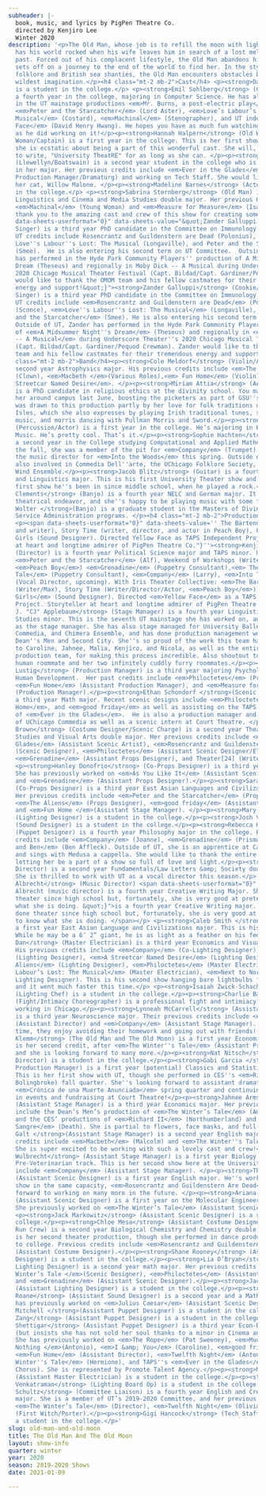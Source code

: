 ```yaml
---
subheader: |-
  book, music, and lyrics by PigPen Theatre Co.
  directed by Kenjiro Lee
  Winter 2020
description: '<p>The Old Man, whose job is to refill the moon with light every night,
  has his world rocked when his wife leaves him in search of a lost melody from their
  past. Forced out of his complacent lifestyle, the Old Man abandons his duty and
  sets off on a journey to the end of the world to find her. In the style of Celtic
  folklore and British sea shanties, the Old Man encounters obstacles beyond your
  wildest imagination.</p><h4 class="mt-2 mb-2">Cast</h4> <p><strong>Dara Weinstein</strong> (Mabelu/Butcher)
  is a student in the college.</p> <p><strong>Emil Sohlberg</strong> (Callahan/Fishmonger) is
  a fourth year in the college, majoring in Computer Science. He has also appeared
  in the UT mainstage productions <em>Mr. Burns, a post-electric play</em> (Flanders),
  <em>Peter and the Starcatcher</em> (Lord Aster), <em>Love’s Labour’s Lost: A New
  Musical</em> (Costard), <em>Machinal</em> (Stenographer), and UT independent study <em>Yellow
  Face</em> (David Henry Hwang). He hopes you have as much fun watching this show
  as he did working on it!</p><p><strong>Hannah Halpern</strong> (Old Woman/Young
  Woman/Captain) is a first year in the college. This is her first show with UT, and
  she is ecstatic about being a part of this wonderful cast. She will, however, continue
  to write, "University TheatRE" for as long as she can. </p><p><strong>Lauren Melton</strong>
  (Llewellyn/Boatswain) is a second year student in the college who is very undecided
  in her major. Her previous credits include <em>Ever in the Glades</em> (Assistant
  Production Manager/Dramaturg) and working on Tech Staff. She would like to thank
  her cat, Willow Malone. </p><p><strong>Madeline Barnes</strong> (Actor) is a student
  in the college.</p> <p><strong>Sabrina Sternberg</strong> (Old Man) is a third year
  Linguistics and Cinema and Media Studies double major. Her previous UT credits include
  <em>Machinal</em> (Young Woman) and <em>Measure for Measure</em> (Isabella). A huge
  thank you to the amazing cast and crew of this show for creating something so magical! </p><p><span
  data-sheets-userformat="0}" data-sheets-value="&quot;Zander Galluppi (Cookie/Solomon/Ghost
  Singer) is a third year PhD candidate in the Committee on Immunology. Selected past
  UT credits include Rosencrantz and Guildenstern are Dead (Polonius), Grenadine (Sconce),
  Love''s Labour''s Lost: The Musical (Longaville), and Peter and the Starcatcher
  (Smee).  He is also entering his second term on UT Committee.  Outside of UT, Zander
  has performed in the Hyde Park Community Players'' production of A Midsummer Night''s
  Dream (Theseus) and regionally in Moby Dick -- A Musical during Underscore Theater''s
  2020 Chicago Musical Theater Festival (Capt. Bildad/Capt. Gardiner/Pequod Crewman).  Zander
  would like to thank the OMOM team and his fellow castmates for their tremendous
  energy and support!&quot;}"><strong>Zander Galluppi</strong> (Cookie/Solomon/Ghost
  Singer) is a third year PhD candidate in the Committee on Immunology. Selected past
  UT credits include <em>Rosencrantz and Guildenstern are Dead</em> (Polonius), <em>Grenadine</em>
  (Sconce), <em>Love''s Labour''s Lost: The Musical</em> (Longaville), and <em>Peter
  and the Starcatcher</em> (Smee). He is also entering his second term on UT Committee.
  Outside of UT, Zander has performed in the Hyde Park Community Players'' production
  of <em>A Midsummer Night''s Dream</em> (Theseus) and regionally in <em>Moby Dick
  -- A Musical</em> during Underscore Theater''s 2020 Chicago Musical Theater Festival
  (Capt. Bildad/Capt. Gardiner/Pequod Crewman). Zander would like to thank the OMOM
  team and his fellow castmates for their tremendous energy and support!</span></p><h4
  class="mt-2 mb-2">Band</h4><p><strong>Cole Meldorf</strong> (Violin/Actor) is a
  second year Astrophysics major. His previous credits include <em>The Winter''s Tale</em>
  (Clown), <em>Macbeth </em>(Various Roles),<em> Fun Home</em> (Violin),  and <em>A
  Streetcar Named Desire</em>. </p><p><strong>Miriam Attia</strong> (Accordion/Actor)
  is a PhD candidate in religious ethics at the divinity school. You may have spotted
  her around campus last June, boosting the picketers as part of GSU''s band. She
  was drawn to this production partly by her love for folk traditions of the British
  Isles, which she also expresses by playing Irish traditional tunes, singing sea
  music, and morris dancing with Pullman Morris and Sword.</p><p><strong>Omar Shohoud</strong>
  (Percussion/Actor) is a first year in the college. He’s majoring in Physics and
  Music. He’s pretty cool. That’s it.</p><p><strong>Sophie Hachten</strong> (Piano/Actor) is
  a second year in the College studying Computational and Applied Mathematics. In
  the fall, she was a member of the pit for <em>Company</em> (Trumpet) and will be
  the music director for <em>Into the Woods</em> this spring. Outside of UT, she is
  also involved in Commedia Dell''arte, the UChicago Folklore Society, and the University
  Wind Ensemble.</p><p><strong>Jacob Blitz</strong> (Guitar) is a fourth year Philosophy
  and Linguistics major. This is his first University Theater show and in fact the
  first show he''s been in since middle school, when he played a rock.</p><p><strong>Grace
  Clements</strong> (Banjo) is a fourth year NELC and German major. It''s her first
  theatrical endeavor, and she''s happy to be playing music with some talented people!</p><p><strong>Derek
  Wolter </strong>(Banjo) is a graduate student in the Masters of Divinity and Social
  Service Administration programs. </p><h4 class="mt-2 mb-2">Production Staff</h4>
  <p><span data-sheets-userformat="0}" data-sheets-value='' The Bartender Scene (Max
  and writer), Story Time (writer, director, and actor in Peach Boy), For Colored
  Girls (Sound Designer). Directed Yellow Face as TAPS Independent Project. Storyteller
  at heart and longtime admirer of PigPen Theatre Co."}''><strong>Kenjiro Lee</strong>
  (Director) is a fourth year Political Science major and TAPS minor. UT credits:
  <em>Peter and the Starcatcher</em> (Alf), Weekend of Workshops (Writer/Director,
  <em>Peach Boy</em>) <em>Grenadine</em> (Puppetry Consultant),<em> The Winter''s
  Tale</em> (Puppetry Consultant), <em>Company</em> (Larry), <em>Into The Woods</em>
  (Vocal Director, upcoming). With Iris Theater Collective: <em>The Bartender Scene</em>
  (Writer/Max), Story Time (Writer/Director/Actor, <em>Peach Boy</em>), <em>For Colored
  Girls</em> (Sound Designer). Directed <em>Yellow Face</em> as a TAPS Independent
  Project. Storyteller at heart and longtime admirer of PigPen Theatre Co.</span></p><p><strong>Carolyn
  J. "CJ" Applebaum</strong> (Stage Manager) is a fourth year Linguistics major/Digital
  Studies minor. This is the seventh UT mainstage she has worked on, and her third
  as the stage manager. She has also stage managed for University Ballet, UChicago
  Commedia, and Chimera Ensemble, and has done production management work for the
  Dean''s Men and Second City. She''s so proud of the work this team has done--shoutout
  to Caroline, Jahnee, Malia, Kenjiro, and Nicola, as well as the entire cast and
  production team, for making this process incredible. Also shoutout to her one fantastic
  human roommate and her two infinitely cuddly furry roommates.</p><p><strong>Nicola
  Lustig</strong> (Production Manager) is a third year majoring Psychology and Comparative
  Human Development.  Her past credits include <em>Philoctetes</em> (Production Manager),
  <em>Fun Home</em> (Assistant Production Manager), and <em>Measure for Measure</em>
  (Production Manager).</p><p><strong>Ethan Schondorf </strong>(Scenic Designer) is
  a third year Math major. Recent scenic designs include <em>Philoctetes</em>, <em>Fun
  Home</em>, and <em>good friday</em> as well as assisting on the TAPS Pro-Show production
  of <em>Ever in the Glades</em>.  He is also a production manager and ensemble member
  of UChicago Commedia as well as a scenic intern at Court Theatre. </p><p><strong>Rea
  Brown</strong> (Costume Designer/Scenic Charge) is a second year Theater &amp; Performance
  Studies and Visual Arts double major. Her previous credits include <em>Ever In The
  Glades</em> (Assistant Scenic Artist), <em>Rosencrantz and Guildenstern Are Dead</em>
  (Scenic Designer), <em>Philoctetes</em> (Assistant Scenic Designer/Electrician),
  <em>Grenadine</em> (Assistant Props Designer), and Theater[24] (Writer/Designer).</p>
  <p><strong>Hanley Donofrio</strong> (Co-Props Designer) is a third year in the college.
  She has previously worked on <em>As You Like It</em> (Assistant Scenic Designer)
  and <em>Grenadine</em> (Assistant Props Designer).</p><p><strong>Sara Everson</strong>
  (Co-Props Designer) is a third year East Asian Languages and Civilizations major.
  Her previous credits include <em>Peter and the Starcatcher</em> (Props Designer),
  <em>The Aliens</em> (Props Designer), <em>good friday</em> (Assistant Stage Manager)
  and <em>Fun Home </em>(Assistant Stage Manager). </p><p><strong>Mary Mouton</strong>
  (Lighting Designer) is a student in the college.</p><p><strong>Josh Villers</strong>
  (Sound Designer) is a student in the college.</p><p><strong>Rebecca Husk</strong>
  (Puppet Designer) is a fourth year Philosophy major in the college. Past acting
  credits include <em>Company</em> (Joanne), <em>Grenadine</em> (Prismatic), and <em>Matt
  and Ben</em> (Ben Affleck). Outside of UT, she is an apprentice at Cabinet of Curiosity
  and sings with Medusa a cappella. She would like to thank the entire OMOM team for
  letting her be a part of a show so full of love and light.</p><p><strong>Kim Vance</strong> (Vocal
  Director) is a second year Fundamentals/Law Letters &amp; Society double major.
  She is thrilled to work with UT as a vocal director this season.</p> <p><strong>Rosie
  Albrecht</strong> (Music Director) <span data-sheets-userformat="0}" data-sheets-value="&quot;Rosie
  Albrecht (music director) is a fourth year Creative Writing Major. She hasn''t done
  theater since high school but, fortunately, she is very good at pretending to know
  what she is doing. &quot;}">is a fourth year Creative Writing major. She hasn''t
  done theater since high school but, fortunately, she is very good at pretending
  to know what she is doing. </span></p> <p><strong>Caleb Smith </strong>(Choreographer) is
  a first year East Asian Language and Civilizations major. This is his first UT credit.
  While he may be a 6’ 2” giant, he is as light as a feather on his feet.</p><p><strong>Fred
  Dan</strong> (Master Electrician) is a third year Economics and Visual Arts major.
  His previous credits include <em>Company</em> (Co-Lighting Designer), <em>Fun Home</em>
  (Lighting Designer), <em>A Streetcar Named Desire</em> (Lighting Designer), <em>The
  Aliens</em> (Lighting Designer), <em>Philoctetes</em> (Master Electrician), <em>Love’s
  Labour’s Lost: The Musical</em> (Master Electrician), <em>Next to Normal </em>(Assistant
  Lighting Designer). This is his second show hanging bare lightbulbs from the cats
  and it went much faster this time.</p> <p><strong>Isaiah Zwick-Schachter</strong>
  (Lighting Chef) is a student in the college.</p><p><strong>Charlie Baker</strong>
  (Fight/Intimacy Choreographer) is a professional fight and intimiacy choreographer
  working in Chicago.</p><p><strong>Lynneah McCarrell</strong> (Assistant Director)
  is a third year Neuroscience major. Their previous credits include <em>Eurydice</em>
  (Assistant Director) and <em>Company</em> (Assistant Stage Manager). In their free
  time, they enjoy avoiding their homework and going out with friends! </p><p><strong>Reese
  Klemm</strong> (The Old Man and The Old Moon) is a first year Economics major. This
  is her second credit, after <em>The Winter''s Tale</em> (Assistant Production Manager),
  and she is looking forward to many more.</p><p><strong>Nat Nitsch</strong> (Assistant Music
  Director) is a student in the college.</p><p><strong>Gabi Garcia </strong>(Assistant
  Production Manager) is a first year (potential) Classics and Statistics double major.
  This is her first show with UT, though she performed in CES''s <em>Richard II</em> (Henry
  Bolingbroke) fall quarter. She''s looking forward to assistant dramaturg-ing on
  <em>Crónica de una Muerte Anunciada</em> spring quarter and continuing her work
  in events and fundraising at Court Theatre!</p><p><strong>Jahnee Armstead</strong>
  (Assistant Stage Manager) is a third year Economics major. Her previous credits
  include the Dean’s Men’s production of <em>The Winter’s Tale</em> (Antigonus/Autolycus),
  and the CES’ productions of <em>Richard II</em> (Northumberland) and <em>Bodas de
  Sangre</em> (Death). She is partial to flowers, face masks, and full moons. </p><p><strong>Caroline
  Galt </strong>(Assistant Stage Manager) is a second year English major. Her previous
  credits include <em>Macbeth</em> (Malcolm) and <em>The Winter''s Tale </em>(Camillo).
  She is super excited to be working with such a lovely cast and crew!</p><p><strong>Malia
  Wulbrecht</strong> (Assistant Stage Manager) is a first year Biology major on a
  Pre-Veterinarian track. This is her second show here at the University - her credits
  include <em>Company</em> (Assistant Stage Manager). </p><p><strong>Thomas Nielsen</strong>
  (Assistant Scenic Designer) is a first year English major. He''s worked on one previous
  show in the same capacity, <em>Rosencrantz and Guildenstern Are Dead</em>, and looks
  forward to working on many more in the future. </p><p><strong>Ariana Baginski</strong>
  (Assistant Scenic Designer) is a first year on the Molecular Engineering track.
  She previously worked on <em>The Winter’s Tale</em> (Assistant Scenic Designer).</p>
  <p><strong>Jack Markowitz</strong> (Assistant Scenic Designer) is a student in the
  college.</p><p><strong>Chloe Mesa</strong> (Assistant Costume Designer/Wardrobe
  Run Crew) is a second year Biological Chemistry and Chemistry double major. This
  is her second theater production, though she performed in dance productions prior
  to college. Previous credits include <em>Rosencrantz and Guildenstern Are Dead</em>
  (Assistant Costume Designer).</p><p><strong>Shane Rooney</strong> (Assistant Costume
  Designer) is a student in the college.</p><p><strong>Lia O’Bryan</strong> (Assistant
  Lighting Designer) is a second year math major. Her previous credits include <em>The
  Winter’s Tale </em>(Scenic Designer), <em>Philoctetes</em> (Assistant Scenic Designer),
  and <em>Grenadine</em> (Assistant Scenic Designer).</p><p><strong>Jack Chen</strong>
  (Assistant Lighting Designer) is a student in the college.</p><p><strong>Arielle
  Roane</strong> (Assistant Sound Designer) is a second year and a Math major. She
  has previously worked on <em>Julius Caesar</em> (Assistant Scenic Designer).</p><p><strong>Ah''Shaiyah
  Mitchell </strong>(Assistant Puppet Designer) is a student in the college.</p> <p><strong>Brandon
  Zang</strong> (Assistant Puppet Designer) is a student in the college.</p><p><strong>Shreya
  Shettigar</strong> (Assistant Puppet Designer) is a third year Econ-Business major
  (but insists she has not sold her soul thanks to a minor in Cinema and Media Studies).
  She has previously worked on <em>The Rope</em> (Pat Sweeney), <em>Much Ado About
  Nothing </em>(Antonio), <em>I &amp; You</em> (Caroline), <em>good friday</em> (Natalie),
  <em>Fun Home</em> (Assistant Director), <em>Twelfth Night</em> (Antonio), <em>The
  Winter''s Tale</em> (Hermione), and TAPS''s <em>Ever in the Glades</em> (Female
  Chorus). She is represented by Promote Talent Agency.</p><p><strong>Marly Santora</strong>
  (Assistant Master Electrician) is a student in the college.</p><p><strong>Arjun
  Venkatraman</strong> (Lighting Board Op) is a student in the college.</p><p><strong>Claire
  Schultz</strong> (Committee Liaison) is a fourth year English and Creative Writing
  major. She is a member of UT’s 2019-2020 Committee, and her previous credits include
  <em>The Winter’s Tale</em> (Director), <em>Twelfth Night</em> (Olivia), and <em>Macbeth</em>
  (First Witch/Porter).</p><p><strong>Gigi Hancock</strong> (Tech Staff Liaison) is
  a student in the college.</p>'
slug: old-man-and-old-moon
title: The Old Man And The Old Moon
layout: show-info
quarter: winter
year: 2020
season: 2019-2020 Shows
date: 2021-01-09

---
```

